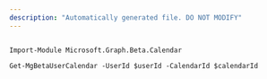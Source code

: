 ```yaml
---
description: "Automatically generated file. DO NOT MODIFY"
---
```


```powershellv2

Import-Module Microsoft.Graph.Beta.Calendar

Get-MgBetaUserCalendar -UserId $userId -CalendarId $calendarId

```